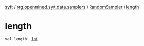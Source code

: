 [syft](../../index.md) / [org.openmined.syft.data.samplers](../index.md) / [RandomSampler](index.md) / [length](./length.md)

# length

`val length: `[`Int`](https://kotlinlang.org/api/latest/jvm/stdlib/kotlin/-int/index.html)